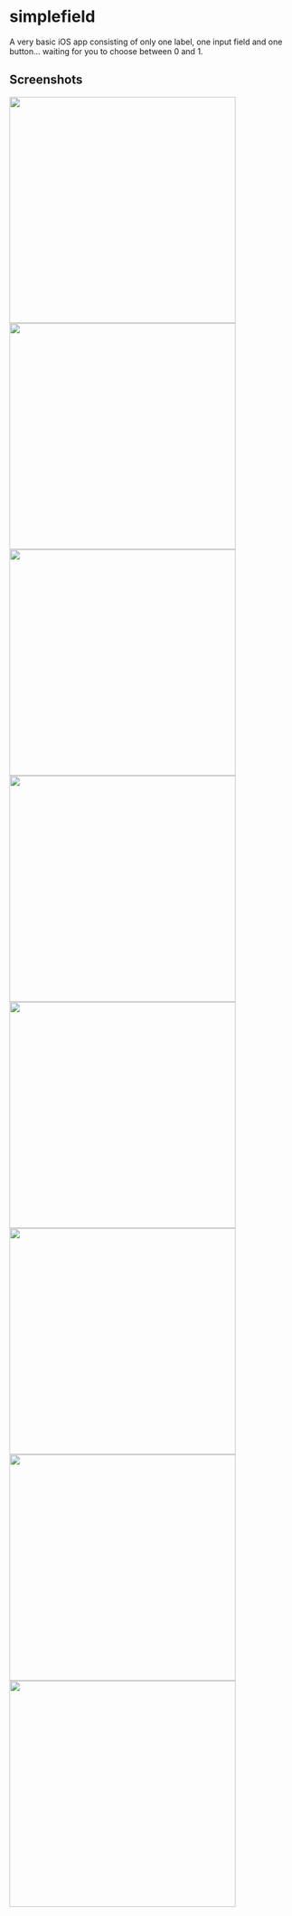 # simplefield

A very basic iOS app consisting of only one label, one input field and one button... waiting for you to choose between 0 and 1.

## Screenshots

<img src="screenshots/simplefield_demo_01.png" width="400">  
<img src="screenshots/simplefield_demo_02.png" width="400">
<img src="screenshots/simplefield_demo_03.png" width="400">
<img src="screenshots/simplefield_demo_04.png" width="400">
<img src="screenshots/simplefield_demo_05.png" width="400">
<img src="screenshots/simplefield_demo_06.png" width="400">
<img src="screenshots/simplefield_demo_07.png" width="400">
<img src="screenshots/simplefield_demo_08.png" width="400">

